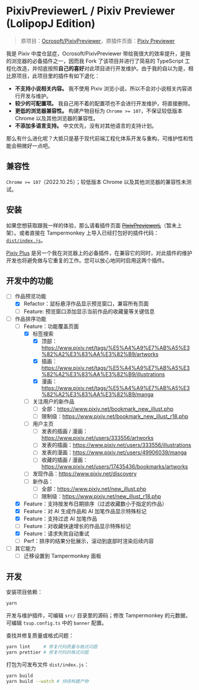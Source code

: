 # PixivPreviewerL / Pixiv Previewer (LolipopJ Edition)

> 原项目：[Ocrosoft/PixivPreviewer](https://github.com/Ocrosoft/PixivPreviewer)，原插件页面：[Pixiv Previewer](https://greasyfork.org/zh-CN/scripts/30766)

我是 Pixiv 中度仓鼠症，Ocrosoft/PixivPreviewer 带给我很大的效率提升，是我的浏览器的必备插件之一，因而我 Fork 了该项目并进行了简易的 TypeScript 工程化改造，并彻底按照**自己的喜好**对此项目进行开发维护。由于我的自以为是，相比原项目，此项目里的插件有如下退化：

- **不支持小说相关内容。** 我不使用 Pixiv 浏览小说，所以不会对小说相关内容进行开发与维护。
- **较少的可配置项。** 我自己用不着的配置项也不会进行开发维护，将直接删除。
- **更低的浏览器兼容性。** 构建产物目标为 `Chrome >= 107`，不保证较低版本 Chrome 以及其他浏览器的兼容性。
- **不添加多语言支持。** 中文优先，没有对其他语言的支持计划。

那么有什么进化呢？大抵只是基于现代前端工程化体系开发与重构，可维护性和性能会稍微好一点吧。

## 兼容性

`Chrome >= 107`（2022.10.25）；较低版本 Chrome 以及其他浏览器的兼容性未测试。

## 安装

如果您想获取跟我一样的体验，那么请看插件页面 ~~[PixivPreviewerL](https://greasyfork.org/zh-CN/scripts/)~~（暂未上架）。或者直接在 Tampermonkey 上导入已经打包好的插件代码：[`dist/index.js`](./dist/index.js)。

[Pixiv Plus](https://greasyfork.org/en/scripts/34153) 是另一个我在浏览器上的必备插件，在兼容它的同时，对此插件的维护开发也将避免做与它重复的工作。您可以放心地同时启用这两个插件。

## 开发中的功能

- [ ] 作品预览功能
  - [x] Refactor：鼠标悬浮作品显示预览窗口，兼容所有页面
  - [ ] Feature: 预览窗口添加显示当前作品的收藏量等关键信息
- [ ] 作品排序功能
  - [ ] Feature：功能覆盖页面
    - [x] 标签搜索
      - [x] 顶部：<https://www.pixiv.net/tags/%E5%A4%A9%E7%AB%A5%E3%82%A2%E3%83%AA%E3%82%B9/artworks>
      - [x] 插画：<https://www.pixiv.net/tags/%E5%A4%A9%E7%AB%A5%E3%82%A2%E3%83%AA%E3%82%B9/illustrations>
      - [x] 漫画：<https://www.pixiv.net/tags/%E5%A4%A9%E7%AB%A5%E3%82%A2%E3%83%AA%E3%82%B9/manga>
    - [ ] 关注用户的新作品
      - [ ] 全部：<https://www.pixiv.net/bookmark_new_illust.php>
      - [ ] 限制级：<https://www.pixiv.net/bookmark_new_illust_r18.php>
    - [ ] 用户主页
      - [ ] 发表的插画 / 漫画：<https://www.pixiv.net/users/333556/artworks>
      - [ ] 发表的插画：<https://www.pixiv.net/users/333556/illustrations>
      - [ ] 发表的漫画：<https://www.pixiv.net/users/49906039/manga>
      - [ ] 收藏的插画 / 漫画：<https://www.pixiv.net/users/17435436/bookmarks/artworks>
    - [ ] 发现作品：<https://www.pixiv.net/discovery>
    - [ ] 新作品：
      - [ ] 全部：<https://www.pixiv.net/new_illust.php>
      - [ ] 限制级：<https://www.pixiv.net/new_illust_r18.php>
  - [x] Feature：支持按发布日期排序（过滤收藏数小于指定的作品）
  - [x] Feature：对 AI 生成作品和 AI 加笔作品显示特殊标记
  - [x] Feature：支持过滤 AI 加笔作品
  - [ ] Feature：对收藏快速增长的作品显示特殊标记
  - [x] Feature：请求失败自动重试
  - [ ] Perf：排序的结果分批展示，滚动到底部时渲染后续内容
- [ ] 其它能力
  - [ ] 迁移设置到 Tampermonkey 面板

## 开发

安装项目依赖：

```bash
yarn
```

开发与维护插件，可编辑 `src/` 目录里的源码；修改 Tampermonkey 的元数据，可编辑 `tsup.config.ts` 中的 `banner` 配置。

查找并修复质量或格式问题：

```bash
yarn lint     # 修复代码质量与格式问题
yarn prettier # 修复代码的格式问题
```

打包为可发布文件 `dist/index.js`：

```bash
yarn build
yarn build --watch # 持续构建产物
```
